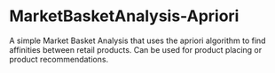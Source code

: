 # MarketBasketAnalysis-Apriori
A simple Market Basket Analysis that uses the apriori algorithm to find affinities between retail products. Can be used for product placing or product recommendations. 
